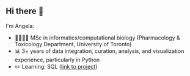 ## Hi there 👋

<!--
**angelahjkwak/angelahjkwak** is a ✨ _special_ ✨ repository because its `README.md` (this file) appears on your GitHub profile.

Here are some ideas to get you started:

- 🔭 I’m currently working on ...
- 🌱 I’m currently learning ...
- 👯 I’m looking to collaborate on ...
- 🤔 I’m looking for help with ...
- 💬 Ask me about ...
- 📫 How to reach me: ...
- 😄 Pronouns: ...
- ⚡ Fun fact: ...
-->
I'm Angela:

- 👩🏻‍💻💊 MSc in informatics/computational biology (Pharmacology & Toxicology Department, University of Toronto)
- 📊 3+ years of data integration, curation, analysis, and visualization experience, particularly in Python
- ✏️ Learning: SQL ([link to project](https://github.com/angelahjkwak/Probe-my-Pathway))   


